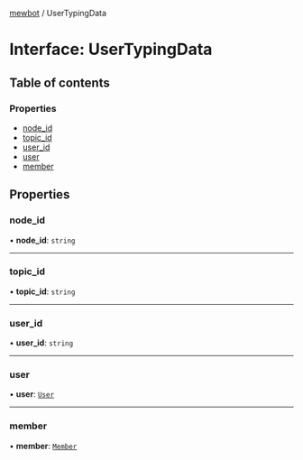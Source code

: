 [mewbot](../README.md) / UserTypingData

# Interface: UserTypingData

## Table of contents

### Properties

- [node\_id](UserTypingData.md#node_id)
- [topic\_id](UserTypingData.md#topic_id)
- [user\_id](UserTypingData.md#user_id)
- [user](UserTypingData.md#user)
- [member](UserTypingData.md#member)

## Properties

### node\_id

• **node\_id**: `string`

___

### topic\_id

• **topic\_id**: `string`

___

### user\_id

• **user\_id**: `string`

___

### user

• **user**: [`User`](User.md)

___

### member

• **member**: [`Member`](Member.md)
